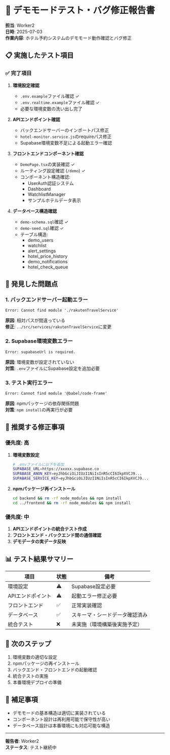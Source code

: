 # 🧪 デモモードテスト・バグ修正報告書

**担当**: Worker2  
**日時**: 2025-07-03  
**作業内容**: ホテル予約システムのデモモード動作確認とバグ修正

## 📋 実施したテスト項目

### ✅ 完了項目

1. **環境設定確認**
   - `.env.example`ファイル確認 ✓
   - `.env.realtime.example`ファイル確認 ✓
   - 必要な環境変数の洗い出し完了

2. **APIエンドポイント確認**
   - バックエンドサーバーのインポートパス修正
   - `hotel-monitor.service.js`のrequireパス修正
   - Supabase環境変数不足による起動エラー確認

3. **フロントエンドコンポーネント確認**
   - `DemoPage.tsx`の実装確認 ✓
   - ルーティング設定確認 (`/demo`) ✓
   - コンポーネント構造確認:
     - UserAuth認証システム
     - Dashboard
     - WatchlistManager
     - サンプルホテルデータ表示

4. **データベース構造確認**
   - `demo-schema.sql`確認 ✓
   - `demo-seed.sql`確認 ✓
   - テーブル構造:
     - demo_users
     - watchlist
     - alert_settings
     - hotel_price_history
     - demo_notifications
     - hotel_check_queue

## 🐛 発見した問題点

### 1. **バックエンドサーバー起動エラー**
```
Error: Cannot find module './rakutenTravelService'
```
**原因**: 相対パスが間違っている  
**修正**: `../src/services/rakutenTravelService`に変更

### 2. **Supabase環境変数エラー**
```
Error: supabaseUrl is required.
```
**原因**: 環境変数が設定されていない  
**対策**: `.env`ファイルにSupabase設定を追加必要

### 3. **テスト実行エラー**
```
Error: Cannot find module '@babel/code-frame'
```
**原因**: npmパッケージの依存関係問題  
**対策**: `npm install`の再実行が必要

## 🔧 推奨する修正事項

### 優先度: 高
1. **環境変数設定**
   ```bash
   # .envファイルに以下を追加
   SUPABASE_URL=https://xxxxx.supabase.co
   SUPABASE_ANON_KEY=eyJhbGciOiJIUzI1NiIsInR5cCI6IkpXVCJ9...
   SUPABASE_SERVICE_KEY=eyJhbGciOiJIUzI1NiIsInR5cCI6IkpXVCJ9...
   ```

2. **npmパッケージ再インストール**
   ```bash
   cd backend && rm -rf node_modules && npm install
   cd ../frontend && rm -rf node_modules && npm install
   ```

### 優先度: 中
1. **APIエンドポイントの統合テスト作成**
2. **フロントエンド・バックエンド間の通信確認**
3. **デモデータの実データ反映**

## 📊 テスト結果サマリー

| 項目 | 状態 | 備考 |
|------|------|------|
| 環境設定 | ⚠️ | Supabase設定必要 |
| APIエンドポイント | ⚠️ | 起動エラー修正必要 |
| フロントエンド | ✅ | 正常実装確認 |
| データベース | ✅ | スキーマ・シードデータ確認済み |
| 統合テスト | ❌ | 未実施（環境構築後実施予定） |

## 🚀 次のステップ

1. 環境変数の適切な設定
2. npmパッケージの再インストール
3. バックエンド・フロントエンドの起動確認
4. 統合テストの実施
5. 本番環境デプロイの準備

## 📝 補足事項

- デモモードの基本構造は適切に実装されている
- コンポーネント設計は再利用可能で保守性が高い
- データベース設計は本番環境にも対応可能な構造

---
**報告者**: Worker2  
**ステータス**: テスト継続中